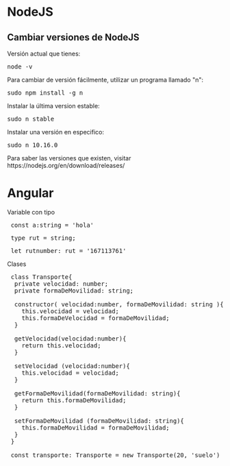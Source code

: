 # NodeJS
## Cambiar versiones de NodeJS

<p>Versión actual que tienes:</p>
<pre>node -v</pre>

<p>Para cambiar de versión fácilmente, utilizar un programa llamado "n":</p>
<pre>sudo npm install -g n</pre>

<p>Instalar la última version estable:</p>
<pre>sudo n stable</pre>

<p>Instalar una versión en especifico:</p>
<pre>sudo n 10.16.0</pre>

<p>Para saber las versiones que existen, visitar https://nodejs.org/en/download/releases/</p>

# Angular

Variable con tipo 
<pre> const a:string = 'hola' </pre>
<pre> type rut = string; </pre>
<pre> let rutnumber: rut = '167113761' </pre>

Clases
<pre>
 class Transporte{
  private velocidad: number;
  private formaDeMovilidad: string;
  
  constructor( velocidad:number, formaDeMovilidad: string ){
    this.velocidad = velocidad;
    this.formaDeVelocidad = formaDeMovilidad;
  }
  
  getVelocidad(velocidad:number){
    return this.velocidad;
  }
  
  setVelocidad (velocidad:number){
    this.velocidad = velocidad;
  }
  
  getFormaDeMovilidad(formaDeMovilidad: string){
    return this.formaDeMovilidad;
  }
  
  setFormaDeMovilidad (formaDeMovilidad: string){
    this.formaDeMovilidad = formaDeMovilidad;
  }
 } 
 
 const transporte: Transporte = new Transporte(20, 'suelo')
</pre>
